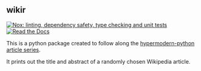 ## wikir

[![Nox: linting, dependency safety, type checking and unit tests](https://github.com/Julius-Greshake/wikir/workflows/Tests/badge.svg)](https://github.com/Julius-Greshake/wikir/actions?workflow=Tests)
[![Read the Docs](https://readthedocs.org/projects/wikir/badge/)](https://wikir.readthedocs.io/)

This is a python package created to follow along the [hypermodern-python article series](https://cjolowicz.github.io/posts/hypermodern-python-01-setup).

It prints out the title and abstract of a randomly chosen Wikipedia article.
